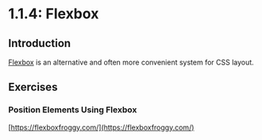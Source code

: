# 1.1.4: Flexbox

## Introduction

[Flexbox](https://css-tricks.com/snippets/css/a-guide-to-flexbox/) is an alternative and often more convenient system for CSS layout.

## Exercises

### Position Elements Using Flexbox

[https://flexboxfroggy.com/](https://flexboxfroggy.com/)

